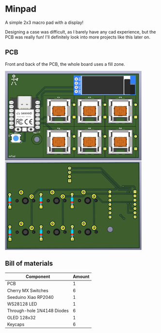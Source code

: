 # Minpad

A simple 2x3 macro pad with a display!

Designing a case was difficult, as I barely have any cad experience, but the PCB was really fun! I'll definitely look into more projects like this later on.

## PCB

Front and back of the PCB, the whole board uses a fill zone.

<img src="./assets/minpad_pcb_front.png" alt="Minpad PCB" style="width:450px">
<img src="./assets/minpad_pcb_back.png" alt="Minpad PCB" style="width:450px">

## Bill of materials

| Component                  | Amount |
|----------------------------|--------|
| PCB                        | 1      |
| Cherry MX Switches         | 6      |
| Seeduino Xiao RP2040       | 1      |
| WS28128 LED                | 1      |
| Through-hole 1N4148 Diodes | 6      |
| OLED 128x32                | 1      |
| Keycaps                    | 6      |
